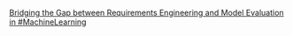 [Bridging the Gap between Requirements Engineering and Model Evaluation in #MachineLearning ](https://qi.tc/qi/110252)